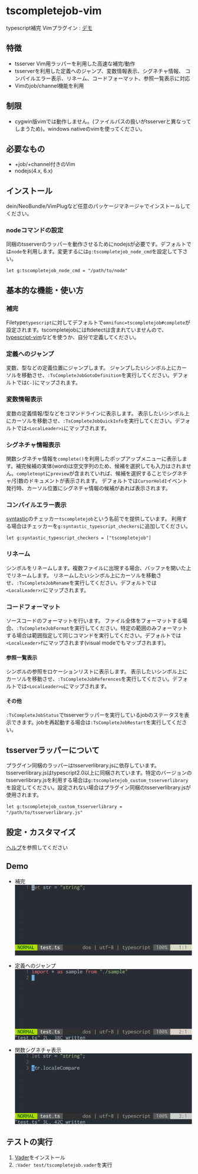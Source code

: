 tscompletejob-vim
============================
typescript補完 Vimプラグイン : [デモ](#demo)

特徴
-----------------------------------------------------------------------
- tsserver Vim用ラッパーを利用した高速な補完/動作
- tsserverを利用した定義へのジャンプ、変数情報表示、シグネチャ情報、
  コンパイルエラー表示、リネーム、コードフォーマット、参照一覧表示に対応
- Vimのjob/channel機能を利用

制限
-----------------------------------------------------------------------
- cygwin版vimでは動作しません。(ファイルパスの扱いがtsserverと異なってしまうため)。windows nativeのvimを使ってください。

必要なもの
-----------------------------------------------------------------------
- +job/+channel付きのVim
- nodejs(4.x, 6.x)

インストール
-----------------------------------------------------------------------
dein/NeoBundle/VimPlugなど任意のパッケージマネージャでインストールしてください。

### nodeコマンドの設定
同梱のtsserverのラッパーを動作させるためにnodejsが必要です。デフォルトでは`node`を利用します。変更するには`g:tscompletejob_node_cmd`を設定して下さい。
``` vim
let g:tscompletejob_node_cmd = "/path/to/node"
```



基本的な機能・使い方
-----------------------------------------------------------------------
### 補完
Filetype`typescript`に対してデフォルトで`omnifunc=tscompletejob#complete`が設定されます。tscompletejobにはftdetectは含まれていませんので、[typescript-vim](https://github.com/leafgarland/typescript-vim)などを使うか、自分で定義してください。

### 定義へのジャンプ
変数、型などの定義位置にジャンプします。
ジャンプしたいシンボル上にカーソルを移動させ、`:TsCompleteJobGotoDefinition`を実行してください。デフォルトでは`C-]`にマップされます。

### 変数情報表示
変数の定義情報/型などをコマンドラインに表示します。
表示したいシンボル上にカーソルを移動させ、`:TsCompleteJobQuickInfo`を実行してください。デフォルトでは`<LocalLeader>i`にマップされます。

### シグネチャ情報表示
関数シグネチャ情報を`complete()`を利用したポップアップメニューに表示します。補完候補の実体(word)は空文字列のため、候補を選択しても入力はされません。`completeopt`に`preview`が含まれていれば、候補を選択することでシグネチャ/引数のドキュメントが表示されます。
デフォルトでは`CursorHoldI`イベント発行時、カーソル位置にシグネチャ情報の候補があれば表示されます。

### コンパイルエラー表示
[syntastic](https://github.com/scrooloose/syntastic)のチェッカー`tscompletejob`という名前でを提供しています。
利用する場合はチェッカーを`g:syntastic_typescript_checkers`に追加してください。
```vim
let g:syntastic_typescript_checkers = ["tscompletejob"]
```

### リネーム
シンボルをリネームします。複数ファイルに出現する場合、バッファを開いた上でリネームします。
リネームしたいシンボル上にカーソルを移動させ、`:TsCompleteJobRename`を実行してください。デフォルトでは`<LocalLeader>r`にマップされます。

### コードフォーマット
ソースコードのフォーマットを行います。
ファイル全体をフォーマットする場合、`:TsCompleteJobFormat`を実行してください。特定の範囲のみフォーマットする場合は範囲指定して同じコマンドを実行してください。デフォルトでは`<LocalLeader>f`にマップされます(visual modeでもマップされます)。

#### 参照一覧表示
シンボルの参照をロケーションリストに表示します。
表示したいシンボル上にカーソルを移動させ、`:TsCompleteJobReferences`を実行してください。デフォルトでは`<LocalLeader>u`にマップされます。

#### その他
`:TsCompleteJobStatus`でtsserverラッパーを実行しているjobのステータスを表示できます。jobを再起動する場合は`:TsCompleteJobRestart`を実行してください。


tsserverラッパーについて
-----------------------------------------------------------------------
プラグイン同梱のラッパーはtsserverlibrary.jsに依存しています。tsserverlibrary.jsはtypescript2.0以上に同梱されています。特定のバージョンのtsserverlibrary.jsを利用する場合は`g:tscompletejob_custom_tsserverlibrary`を設定してください。設定されない場合はプラグイン同梱のtsserverlibrary.jsが使用されます。
```vim
let g:tscompletejob_custom_tsserverlibrary = "/path/to/tsserverlibrary.js"
```

設定・カスタマイズ
-----------------------------------------------------------------------
[ヘルプ](doc/tscompletejob.jax)を参照してください

Demo
-----------------------------------------------------------------------
- 補完  
![complete demo](https://github.com/runoshun/readme-images/blob/master/tscompletejob/complete.gif?raw=true)

- 定義へのジャンプ  
![goto_definition demo](https://github.com/runoshun/readme-images/blob/master/tscompletejob/goto_definition.gif?raw=true)

- 関数シグネチャ表示  
![signature_help demo](https://github.com/runoshun/readme-images/blob/master/tscompletejob/signature_help.gif?raw=true)

テストの実行
-----------------------------------------------------------------------
1. [Vader](https://github.com/junegunn/vader.vim)をインストール
2. `:Vader test/tscompletejob.vader`を実行

